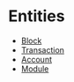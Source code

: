 # Entities

- [Block](block.md)
- [Transaction](transaction.md)
- [Account](account.md)
- [Module](module.md)
